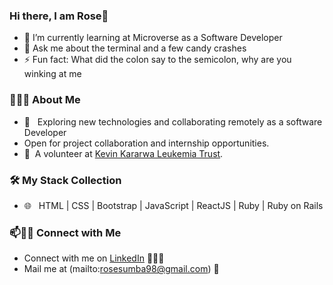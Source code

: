 ### Hi there, I am Rose👋


- 🌱 I’m currently learning at Microverse as a Software Developer
- 💬 Ask me about the terminal and a few candy crashes
- ⚡ Fun fact: What did the colon say to the semicolon, why are you winking at me

<h3> 👨🏻‍💻 About Me </h3>

- 🤔 &nbsp; Exploring new technologies and collaborating remotely as a software Developer
- Open for project collaboration and internship opportunities. 
- 👯&nbsp; A volunteer at [Kevin Kararwa Leukemia Trust](https://www.kkltrust.org/).

<h3>🛠 My Stack Collection</h3>

- 🌐 &nbsp; HTML | CSS | Bootstrap | JavaScript | ReactJS | Ruby | Ruby on Rails

### 📫🤝🏻 Connect with Me

 - Connect with me on [LinkedIn](https://www.linkedin.com/in/rose-sumba-9b36401b5/) 👨🏻‍💻
 - Mail me at (mailto:rosesumba98@gmail.com) 💌
